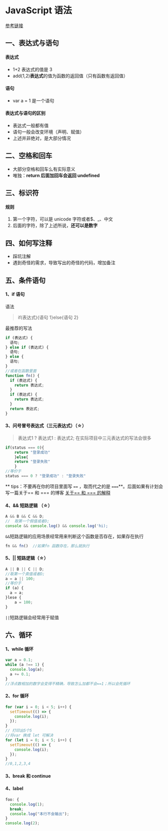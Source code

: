 # JavaScript 语法

[参考链接](https://wangdoc.com/javascript/basic/grammar.html)

## 一、表达式与语句

#### 表达式

- 1+2 表达式的值是 3
- add(1,2)**表达式**的值为函数的返回值（只有函数有返回值）

#### 语句

- var a = 1 是一个语句

#### 表达式与语句的区别

- 表达式一般都有值
- 语句一般会改变环境（声明、赋值）
- 上述并非绝对，是大部分情况

## 二、空格和回车

- 大部分空格和回车么有实际意义
- 唯独：**return 后面加回车会返回 undefined**

## 三、标识符

#### 规则

1. 第一个字符，可以是 unicode 字符或者\$、\_、中文
2. 后面的字符，除了上述所说，**还可以是数字**

## 四、如何写注释

- 踩坑注解
- 遇到奇怪的需求，导致写出的奇怪的代码，增加备注

## 五、条件语句

#### 1、if 语句

语法

> if(表达式){语句 1}else{语句 2}

最推荐的写法

```javascript
if (表达式) {
  语句;
} else if (表达式) {
  语句;
} else {
  语句;
}
//或者在函数里面
function fn() {
  if (表达式) {
    return 表达式;
  }
  if (表达式) {
    return 表达式;
  }
  return 表达式;
}
```
#### 3、问号冒号表达式（三元表达式）（☆）
> 表达式1 ? 表达式1 : 表达式2;
在实际项目中三元表达式的写法会很多
```javascript
if(status === 0){
	return "登录成功"
	}else{
	return "登录失败"
	}
//等价于
status === 0 ? "登录成功" : "登录失败"
```
** tips：不要再在你的项目里面写 `==` ，取而代之的是 `===`**。后面如果有计划会写一篇关于== 和 === 的博客
[关于== 和 === 的解释](https://developer.mozilla.org/zh-CN/docs/Web/JavaScript/Equality_comparisons_and_sameness)

#### 4、&& 短路逻辑 （☆）

```javascript
A && B && C && D;
//  取第一个假值或者D;
console && console.log() && console.log('hi);
```
`&&`短路逻辑的应用场景经常用来判断这个函数是否存在，如果存在执行
```javascript
fn && fn()  //如果fn 函数存在，那么就执行
```
#### 5、|| 短路逻辑（☆）

```javascript
A || B || C || D;
//取第一个真值或者D;
a = a || 100;
//等价于
if (a) {
  a = a;
}lese {
    a = 100;
}
```
`||`短路逻辑会经常用于赋值
## 六、循环

#### 1、while 循环

```javascript
var a = 0.1;
while (a !== 1) {
  console.log(a);
  a += 0.1;
}
//浮点数相加的数字会变得不精确，导致怎么加都不会==1；所以会死循环
```

#### 2、for 循环

```javascript
for (var i = 0; i < 5; i++) {
  setTimeout(() => {
    console.log(i);
  });
}
// 打印出5个5
//将var 换成 let 可解决
for (let i = 0; i < 5; i++) {
  setTimeout(() => {
    console.log(i);
  });
}
//0,1,2,3,4
```

#### 3、break 和 continue

#### 4、label

```javascript
foo: {
  console.log(1);
  break;
  console.log("本行不会输出");
}
console.log(2);
```

